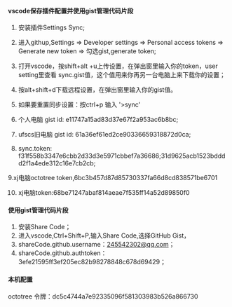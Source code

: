 #### vscode保存插件配置并使用gist管理代码片段
1. 安装插件Settings Sync;
2. 进入githup,Settings => Developer settings => Personal access tokens => Generate new token => 勾选gist,generate token;
3. 打开vscode，按shift+alt +u上传设置，在弹出窗里输入你的token，user setting里查看 sync.gist值，这个值用来你再另一台电脑上来下载你的设置；
4. 按alt+shift+d下载远程设置，在弹出窗里输入你的gist值。
5. 如果要重置同步设置：按ctrl+p  输入  '>sync'  
6. 个人电脑 gist id: e11747a15ad83d37e67f2a953ac6b8bc;
7. ufscs旧电脑 gist id: 61a36ef61ed2ce90336659318872d0ca;
                       
                       
                       
8. sync.token: f31f558b3347e6cbb2d33d3e5971cbbef7a36686;31d9625acb1523bdddd2f1a4ede312c16e7cb2cb;

9.xj电脑octotree token,6bc3b457d87d85730337fa66d8cd838571be6701

10. xj电脑token:68be71247abaf814aeae7f535ff14a52d89850f0


#### 使用gist管理代码片段
1. 安装Share Code；
2. 进入vscode,Ctrl+Shift+P,输入Share Code,选择GitHub Gist，
3. shareCode.github.username：245542302@qq.com；
4. shareCode.github.authtoken： 3efe21595ff3ef205ec82b98278848c678d69429；

#### 本机配置
octotree 令牌：dc5c4744a7e92335096f581303983b526a866730
 
       
